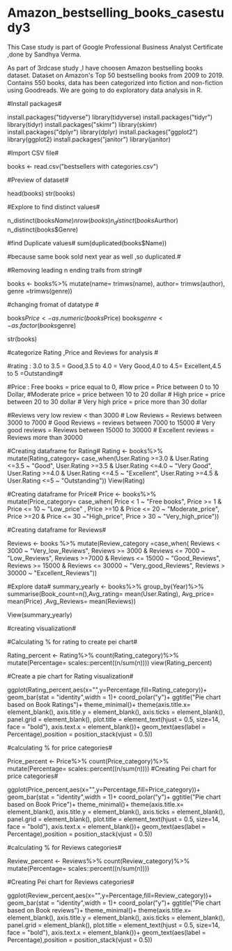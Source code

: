 # Amazon_bestselling_books_casestudy3 #

This Case study is part of Google Professional Business Analyst Certificate ,done by Sandhya Verma.

As part of 3rdcase study ,I have choosen Amazon bestselling books dataset.
Dataset on Amazon's Top 50 bestselling books from 2009 to 2019. Contains 550 books, data has been categorized into fiction and non-fiction using Goodreads.
We are going to do exploratory data analysis in R.


#Install packages#

install.packages("tidyverse")
library(tidyverse)
install.packages("tidyr")
library(tidyr)
install.packages("skimr")
library(skimr)
install.packages("dplyr")
library(dplyr)
install.packages("ggplot2")
library(ggplot2)
install.packages("janitor")
library(janitor)

#Import CSV file#

books <- read.csv("bestsellers with categories.csv")


#Preview of dataset#

head(books)
str(books)


#Explore to find distinct values#

n_distinct(books$Name)
nrow(books)
n_distinct(books$Aurthor)
n_distinct(books$Genre)

#find Duplicate values#
sum(duplicated(books$Name))

#because same book sold next year as well ,so duplicated.#

#Removing leading n ending trails from string#

books <- books%>%
  mutate(name= trimws(name),
         author= trimws(author),
         genre =trimws(genre))

#changing fromat of datatype #

books$Price <- as.numeric(books$Price)
books$genre <- as.factor(books$genre)
 
str(books)

#categorize Rating ,Price and Reviews  for analysis #

#rating : 3.0 to 3.5 = Good,3.5 to 4.0 = Very Good,4.0 to 4.5= Excellent,4.5 to 5 =Outstanding#

#Price :  Free books     = price equal to 0,
         #low price      = Price between 0 to 10 Dollar,
         #Moderate price = price between 10 to 20 dollar
         # High  price   = price between 20 to 30 dollar
         # Very high price = price more than 30 dollar


#Reviews    very low review   < than 3000
        #   Low Reviews       = Reviews between  3000 to  7000
        #   Good Reviews     = reviews between 7000 to 15000
        #   Very good reviews = Reviews between 15000 to 30000
        #  Excellent reviews  = Reviews more than 30000

#Creating dataframe for Rating#
 Rating <- books%>%
   mutate(Rating_category= case_when(User.Rating >=3.0 & User.Rating <=3.5 ~ "Good",
                                     User.Rating >=3.5 & User.Rating <=4.0 ~ "Very Good",
                                     User.Rating >=4.0 & User.Rating <=4.5 ~ "Excellent",
                                     User.Rating >=4.5 & User.Rating <=5 ~ "Outstanding"))
View(Rating)   



#Creating dataframe for Price#
Price <- books%>%
  mutate(Price_category= case_when( Price < 1 ~ "Free books",
                                    Price >= 1 & Price <= 10 ~ "Low_price" ,
                                    Price >=10 & Price <= 20 ~ "Moderate_price",
                                    Price >=20 & Price <= 30 ~"High_price",
                                    Price > 30 ~ "Very_high_price"))


#Creating dataframe for Reviews#                                    

Reviews <- books %>%
  mutate(Review_category =case_when( Reviews <  3000 ~    "Very_low_Reviews",
                                     Reviews >= 3000 & Reviews <= 7000 ~ "Low_Reviews",
                                     Reviews >=7000 & Reviews <= 15000 ~ "Good_Reviews",
                                     Reviews >= 15000 & Reviews <= 30000 ~ "Very_good_Reviews",
                                     Reviews > 30000 ~ "Excellent_Reviews"))


#Explore data#
summary_yearly <- books%>%
  group_by(Year)%>%
  summarise(Book_count=n(),Avg_rating= mean(User.Rating), Avg_price= mean(Price)
            ,Avg_Reviews= mean(Reviews))

View(summary_yearly)

#creating visualization#


#Calculating % for rating to create pei chart#
  
Rating_percent <- Rating%>%
  count(Rating_category)%>%
  mutate(Percentage= scales::percent((n/sum(n))))
view(Rating_percent)


#Create a pie chart for Rating visualization#

  
  ggplot(Rating_percent,aes(x="",y=Percentage,fill=Rating_category))+
  geom_bar(stat = "identity",width = 1)+
  coord_polar("y")+
  ggtitle("Pie chart based on Book Ratings")+
  theme_minimal()+
  theme(axis.title.x= element_blank(),
        axis.title.y = element_blank(),
        axis.ticks = element_blank(),
        panel.grid = element_blank(), 
        plot.title = element_text(hjust = 0.5, size=14, face = "bold"),
        axis.text.x = element_blank())+
  geom_text(aes(label = Percentage),position = position_stack(vjust = 0.5))


    
#calculating % for price categories#
  
  
  Price_percent <- Price%>%
    count(Price_category)%>%
    mutate(Percentage= scales::percent((n/sum(n))))
#Creating Pei chart for price categories#
  
  ggplot(Price_percent,aes(x="",y=Percentage,fill=Price_category))+
    geom_bar(stat = "identity",width = 1)+
    coord_polar("y")+
    ggtitle("Pie chart based on Book Price")+
    theme_minimal()+
    theme(axis.title.x= element_blank(),
          axis.title.y = element_blank(),
          axis.ticks = element_blank(),
          panel.grid = element_blank(), 
          plot.title = element_text(hjust = 0.5, size=14, face = "bold"),
          axis.text.x = element_blank())+
    geom_text(aes(label = Percentage),position = position_stack(vjust = 0.5))
  
  
  #calculating % for Reviews categories#
  
  
  Review_percent <- Reviews%>%
    count(Review_category)%>%
    mutate(Percentage= scales::percent((n/sum(n))))
  
  
  #Creating Pei chart for Reviews categories#
  
  ggplot(Review_percent,aes(x="",y=Percentage,fill=Review_category))+
    geom_bar(stat = "identity",width = 1)+
    coord_polar("y")+
    ggtitle("Pie chart based on Book reviews")+
    theme_minimal()+
    theme(axis.title.x= element_blank(),
          axis.title.y = element_blank(),
          axis.ticks = element_blank(),
          panel.grid = element_blank(), 
          plot.title = element_text(hjust = 0.5, size=14, face = "bold"),
          axis.text.x = element_blank())+
    geom_text(aes(label = Percentage),position = position_stack(vjust = 0.5))
  
  


  
